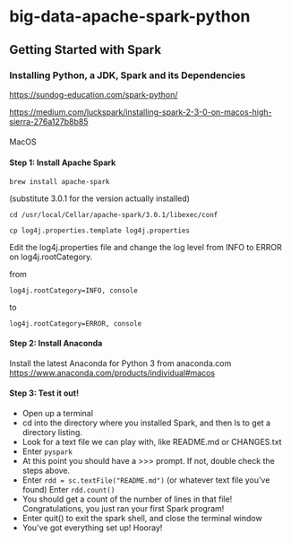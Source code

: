 # big-data-apache-spark-python

## Getting Started with Spark

### Installing Python, a JDK, Spark and its Dependencies

https://sundog-education.com/spark-python/

https://medium.com/luckspark/installing-spark-2-3-0-on-macos-high-sierra-276a127b8b85

#### 

MacOS

#### Step 1: Install Apache Spark

```
brew install apache-spark
```

(substitute 3.0.1 for the version actually installed)
```
cd /usr/local/Cellar/apache-spark/3.0.1/libexec/conf
```

```
cp log4j.properties.template log4j.properties
```

Edit the log4j.properties file and change the log level from INFO to ERROR on log4j.rootCategory.

from 
```
log4j.rootCategory=INFO, console
```
to
```
log4j.rootCategory=ERROR, console
```

#### Step 2: Install Anaconda

Install the latest Anaconda for Python 3 from anaconda.com
https://www.anaconda.com/products/individual#macos

#### Step 3: Test it out!

- Open up a terminal
- cd into the directory where you installed Spark, and then ls to get a directory listing.
- Look for a text file we can play with, like README.md or CHANGES.txt
- Enter `pyspark`
- At this point you should have a >>> prompt. If not, double check the steps above.
- Enter `rdd = sc.textFile("README.md")` (or whatever text file you’ve found) Enter `rdd.count()`
- You should get a count of the number of lines in that file! Congratulations, you just ran your first Spark program!
- Enter quit() to exit the spark shell, and close the terminal window
- You’ve got everything set up! Hooray!



